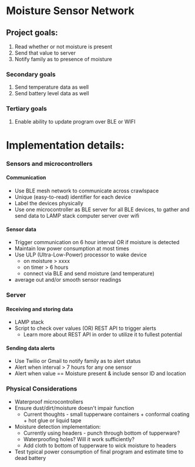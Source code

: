 # Moisture Sensor Network

## Project goals:

1. Read whether or not moisture is present
2. Send that value to server
3. Notify family as to presence of moisture

### Secondary goals

1. Send temperature data as well
2. Send battery level data as well

### Tertiary goals

1. Enable ability to update program over BLE or WIFI

# Implementation details:

### Sensors and microcontrollers

#### Communication

- Use BLE mesh network to communicate across crawlspace
- Unique (easy-to-read) identifier for each device
- Label the devices physically
- Use one microcontroller as BLE server for all BLE devices, to gather
  and send data to LAMP stack computer server over wifi

#### Sensor data

- Trigger communication on 6 hour interval OR if moisture is detected
- Maintain low power consumption at most times
- Use ULP (Ultra-Low-Power) processor to wake device
  - on moisture > xxxx
  - on timer > 6 hours
  - connect via BLE and send moisture (and temperature)
- average out and/or smooth sensor readings

### Server

#### Receiving and storing data

- LAMP stack
- Script to check over values (OR) REST API to trigger alerts
  - Learn more about REST API in order to utilize it to fullest potential

#### Sending data alerts

- Use Twilio or Gmail to notify family as to alert status
- Alert when interval > 7 hours for any one sensor
- Alert when value == Moisture present & include sensor ID and location

### Physical Considerations

- Waterproof microcontrollers
- Ensure dust/dirt/moisture doesn't impair function
  - Current thoughts - small tupperware containers + conformal coating + hot glue or
    liquid tape
- Moisture detection implementation:
  - Currently using headers - punch through bottom of tupperware?
  - Waterproofing holes? Will it work sufficiently?
  - Add cloth to bottom of tupperware to wick moisture to headers
- Test typical power consumption of final program and estimate time to dead battery
